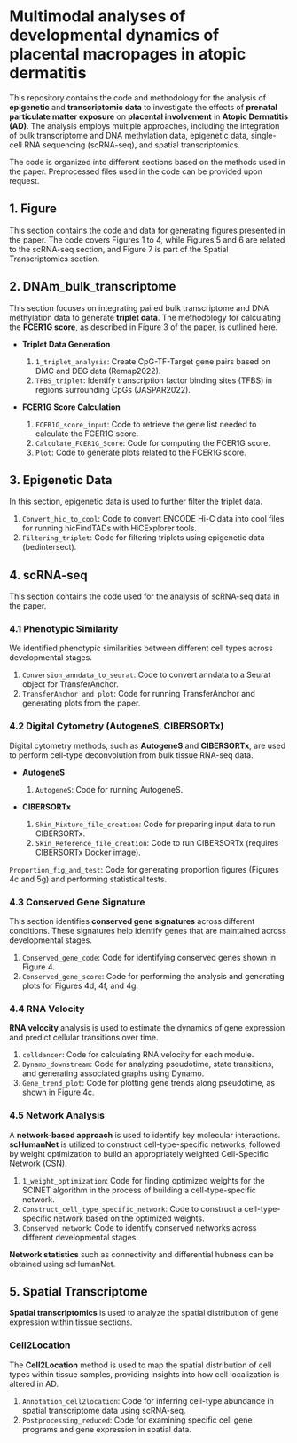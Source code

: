 # Multimodal analyses of developmental dynamics of placental macropages in atopic dermatitis 

This repository contains the code and methodology for the analysis of **epigenetic** and **transcriptomic data** to investigate the effects of **prenatal particulate matter exposure** on **placental involvement** in **Atopic Dermatitis (AD)**. The analysis employs multiple approaches, including the integration of bulk transcriptome and DNA methylation data, epigenetic data, single-cell RNA sequencing (scRNA-seq), and spatial transcriptomics.

The code is organized into different sections based on the methods used in the paper. Preprocessed files used in the code can be provided upon request.

## 1. Figure
This section contains the code and data for generating figures presented in the paper. The code covers Figures 1 to 4, while Figures 5 and 6 are related to the scRNA-seq section, and Figure 7 is part of the Spatial Transcriptomics section.

## 2. DNAm_bulk_transcriptome
This section focuses on integrating paired bulk transcriptome and DNA methylation data to generate **triplet data**. The methodology for calculating the **FCER1G score**, as described in Figure 3 of the paper, is outlined here.

* **Triplet Data Generation**  
    1. `1_triplet_analysis`: Create CpG-TF-Target gene pairs based on DMC and DEG data (Remap2022).
    2. `TFBS_triplet`: Identify transcription factor binding sites (TFBS) in regions surrounding CpGs (JASPAR2022).

* **FCER1G Score Calculation**  
    1. `FCER1G_score_input`: Code to retrieve the gene list needed to calculate the FCER1G score.
    2. `Calculate_FCER1G_Score`: Code for computing the FCER1G score.
    3. `Plot`: Code to generate plots related to the FCER1G score.

## 3. Epigenetic Data
In this section, epigenetic data is used to further filter the triplet data.

1. `Convert_hic_to_cool`: Code to convert ENCODE Hi-C data into cool files for running hicFindTADs with HiCExplorer tools.
2. `Filtering_triplet`: Code for filtering triplets using epigenetic data (bedintersect).

## 4. scRNA-seq
This section contains the code used for the analysis of scRNA-seq data in the paper.

### 4.1 Phenotypic Similarity
We identified phenotypic similarities between different cell types across developmental stages.

1. `Conversion_anndata_to_seurat`: Code to convert anndata to a Seurat object for TransferAnchor.
2. `TransferAnchor_and_plot`: Code for running TransferAnchor and generating plots from the paper.

### 4.2 Digital Cytometry (AutogeneS, CIBERSORTx)
Digital cytometry methods, such as **AutogeneS** and **CIBERSORTx**, are used to perform cell-type deconvolution from bulk tissue RNA-seq data.

* **AutogeneS**  
    1. `AutogeneS`: Code for running AutogeneS.

* **CIBERSORTx**  
    1. `Skin_Mixture_file_creation`: Code for preparing input data to run CIBERSORTx.
    2. `Skin_Reference_file_creation`: Code to run CIBERSORTx (requires CIBERSORTx Docker image).

`Proportion_fig_and_test`: Code for generating proportion figures (Figures 4c and 5g) and performing statistical tests.

### 4.3 Conserved Gene Signature
This section identifies **conserved gene signatures** across different conditions. These signatures help identify genes that are maintained across developmental stages.

1. `Conserved_gene_code`: Code for identifying conserved genes shown in Figure 4.
2. `Conserved_gene_score`: Code for performing the analysis and generating plots for Figures 4d, 4f, and 4g.

### 4.4 RNA Velocity
**RNA velocity** analysis is used to estimate the dynamics of gene expression and predict cellular transitions over time.

1. `celldancer`: Code for calculating RNA velocity for each module.
2. `Dynamo_downstream`: Code for analyzing pseudotime, state transitions, and generating associated graphs using Dynamo.
3. `Gene_trend_plot`: Code for plotting gene trends along pseudotime, as shown in Figure 4c.

### 4.5 Network Analysis
A **network-based approach** is used to identify key molecular interactions. **scHumanNet** is utilized to construct cell-type-specific networks, followed by weight optimization to build an appropriately weighted Cell-Specific Network (CSN).

1. `1_weight_optimization`: Code for finding optimized weights for the SCINET algorithm in the process of building a cell-type-specific network.
2. `Construct_cell_type_specific_network`: Code to construct a cell-type-specific network based on the optimized weights.
3. `Conserved_network`: Code to identify conserved networks across different developmental stages.

**Network statistics** such as connectivity and differential hubness can be obtained using scHumanNet.

## 5. Spatial Transcriptome
**Spatial transcriptomics** is used to analyze the spatial distribution of gene expression within tissue sections.

### **Cell2Location**
The **Cell2Location** method is used to map the spatial distribution of cell types within tissue samples, providing insights into how cell localization is altered in AD.

1. `Annotation_cell2location`: Code for inferring cell-type abundance in spatial transcriptome data using scRNA-seq.
2. `Postprocessing_reduced`: Code for examining specific cell gene programs and gene expression in spatial data.

